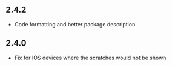 ## 2.4.2

* Code formatting and better package description.

## 2.4.0

* Fix for IOS devices where the scratches would not be shown
